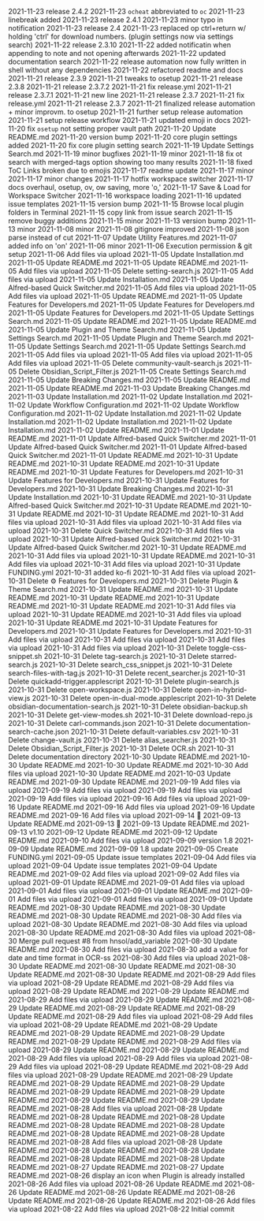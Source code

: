 2021-11-23	release 2.4.2
2021-11-23	`ocheat` abbreviated to `oc`
2021-11-23	linebreak added
2021-11-23	release 2.4.1
2021-11-23	minor typo in notification
2021-11-23	release 2.4
2021-11-23	replaced op ctrl+return w/ holding 'ctrl' for download numbers. (plugin settings now via settings search)
2021-11-22	release 2.3.10
2021-11-22	added notificatin when appending to note and not opening afterwards
2021-11-22	updated documentation search
2021-11-22	release automation now fully written in shell without any dependencies
2021-11-22	refactored readme and docs
2021-11-21	release 2.3.9
2021-11-21	tweaks to osetup
2021-11-21	release 2.3.8
2021-11-21	release 2.3.7.2
2021-11-21	fix release.yml
2021-11-21	release 2.3.7.1
2021-11-21	new line
2021-11-21	release 2.3.7
2021-11-21	fix release.yml
2021-11-21	release 2.3.7
2021-11-21	finalized release automation + minor improvm. to osetup
2021-11-21	further setup release automation
2021-11-21	setup release workflow
2021-11-21	updated emoji in docs
2021-11-20	fix `osetup` not setting proper vault path
2021-11-20	Update README.md
2021-11-20	version bump
2021-11-20	core plugin settings added
2021-11-20	fix core plugin setting search
2021-11-19	Update Settings Search.md
2021-11-19	minor bugfixes
2021-11-19	minor
2021-11-18	fix ot search with merged-tags option showing too many results
2021-11-18	fixed ToC Links broken due to emojis
2021-11-17	readme update
2021-11-17	minor
2021-11-17	minor changes
2021-11-17	hotfix workspace switcher
2021-11-17	docs overhaul, osetup, ov, ow saving, more 'o,'
2021-11-17	Save & Load for Workspace Switcher
2021-11-16	workspace loading
2021-11-16	updated issue templates
2021-11-15	version bump
2021-11-15	Browse local plugin folders in Terminal
2021-11-15	copy link from issue search
2021-11-15	remove buggy additions
2021-11-15	minor
2021-11-13	version bump
2021-11-13	minor
2021-11-08	minor
2021-11-08	gitignore improved
2021-11-08	json parse instead of cut
2021-11-07	Update Utility Features.md
2021-11-07	added info on 'on'
2021-11-06	minor
2021-11-06	Execution permission & git setup
2021-11-06	Add files via upload
2021-11-05	Update Installation.md
2021-11-05	Update README.md
2021-11-05	Update README.md
2021-11-05	Add files via upload
2021-11-05	Delete setting-search.js
2021-11-05	Add files via upload
2021-11-05	Update Installation.md
2021-11-05	Update Alfred-based Quick Switcher.md
2021-11-05	Add files via upload
2021-11-05	Add files via upload
2021-11-05	Update README.md
2021-11-05	Update Features for Developers.md
2021-11-05	Update Features for Developers.md
2021-11-05	Update Features for Developers.md
2021-11-05	Update Settings Search.md
2021-11-05	Update README.md
2021-11-05	Update README.md
2021-11-05	Update Plugin and Theme Search.md
2021-11-05	Update Settings Search.md
2021-11-05	Update Plugin and Theme Search.md
2021-11-05	Update Settings Search.md
2021-11-05	Update Settings Search.md
2021-11-05	Add files via upload
2021-11-05	Add files via upload
2021-11-05	Add files via upload
2021-11-05	Delete community-vault-search.js
2021-11-05	Delete Obsidian_Script_Filter.js
2021-11-05	Create Settings Search.md
2021-11-05	Update Breaking Changes.md
2021-11-05	Update README.md
2021-11-05	Update README.md
2021-11-03	Update Breaking Changes.md
2021-11-03	Update Installation.md
2021-11-02	Update Installation.md
2021-11-02	Update Workflow Configuration.md
2021-11-02	Update Workflow Configuration.md
2021-11-02	Update Installation.md
2021-11-02	Update Installation.md
2021-11-02	Update Installation.md
2021-11-02	Update Installation.md
2021-11-02	Update README.md
2021-11-01	Update README.md
2021-11-01	Update Alfred-based Quick Switcher.md
2021-11-01	Update Alfred-based Quick Switcher.md
2021-11-01	Update Alfred-based Quick Switcher.md
2021-11-01	Update README.md
2021-10-31	Update README.md
2021-10-31	Update README.md
2021-10-31	Update README.md
2021-10-31	Update Features for Developers.md
2021-10-31	Update Features for Developers.md
2021-10-31	Update Features for Developers.md
2021-10-31	Update Breaking Changes.md
2021-10-31	Update Installation.md
2021-10-31	Update README.md
2021-10-31	Update Alfred-based Quick Switcher.md
2021-10-31	Update README.md
2021-10-31	Update README.md
2021-10-31	Update README.md
2021-10-31	Add files via upload
2021-10-31	Add files via upload
2021-10-31	Add files via upload
2021-10-31	Delete Quick Switcher.md
2021-10-31	Add files via upload
2021-10-31	Update Alfred-based Quick Switcher.md
2021-10-31	Update Alfred-based Quick Switcher.md
2021-10-31	Update README.md
2021-10-31	Add files via upload
2021-10-31	Update README.md
2021-10-31	Add files via upload
2021-10-31	Add files via upload
2021-10-31	Update FUNDING.yml
2021-10-31	added ko-fi
2021-10-31	Add files via upload
2021-10-31	Delete ⚙️ Features for Developers.md
2021-10-31	Delete Plugin & Theme Search.md
2021-10-31	Update README.md
2021-10-31	Update README.md
2021-10-31	Update README.md
2021-10-31	Update README.md
2021-10-31	Update README.md
2021-10-31	Add files via upload
2021-10-31	Update README.md
2021-10-31	Add files via upload
2021-10-31	Update README.md
2021-10-31	Update Features for Developers.md
2021-10-31	Update Features for Developers.md
2021-10-31	Add files via upload
2021-10-31	Add files via upload
2021-10-31	Add files via upload
2021-10-31	Add files via upload
2021-10-31	Delete toggle-css-snippet.sh
2021-10-31	Delete tag-search.js
2021-10-31	Delete starred-search.js
2021-10-31	Delete search_css_snippet.js
2021-10-31	Delete search-files-with-tag.js
2021-10-31	Delete recent_searcher.js
2021-10-31	Delete quickadd-trigger.applescript
2021-10-31	Delete plugin-search.js
2021-10-31	Delete open-workspace.js
2021-10-31	Delete open-in-hybrid-view.js
2021-10-31	Delete open-in-dual-mode.applescript
2021-10-31	Delete obsidian-documentation-search.js
2021-10-31	Delete obsidian-backup.sh
2021-10-31	Delete get-view-modes.sh
2021-10-31	Delete download-repo.js
2021-10-31	Delete carl-commands.json
2021-10-31	Delete documentation-search-cache.json
2021-10-31	Delete default-variables.csv
2021-10-31	Delete change-vault.js
2021-10-31	Delete alias_searcher.js
2021-10-31	Delete Obsidian_Script_Filter.js
2021-10-31	Delete OCR.sh
2021-10-31	Delete documentation directory
2021-10-30	Update README.md
2021-10-30	Update README.md
2021-10-30	Update README.md
2021-10-30	Add files via upload
2021-10-30	Update README.md
2021-10-03	Update README.md
2021-09-30	Update README.md
2021-09-19	Add files via upload
2021-09-19	Add files via upload
2021-09-19	Add files via upload
2021-09-19	Add files via upload
2021-09-16	Add files via upload
2021-09-16	Update README.md
2021-09-16	Add files via upload
2021-09-16	Update README.md
2021-09-16	Add files via upload
2021-09-14	🐢
2021-09-13	Update README.md
2021-09-13	🐢
2021-09-13	Update README.md
2021-09-13	v1.10
2021-09-12	Update README.md
2021-09-12	Update README.md
2021-09-10	Add files via upload
2021-09-09	version 1.8
2021-09-09	Update README.md
2021-09-09	1.8 update
2021-09-05	Create FUNDING.yml
2021-09-05	Update issue templates
2021-09-04	Add files via upload
2021-09-04	Update issue templates
2021-09-04	Update README.md
2021-09-02	Add files via upload
2021-09-02	Add files via upload
2021-09-01	Update README.md
2021-09-01	Add files via upload
2021-09-01	Add files via upload
2021-09-01	Update README.md
2021-09-01	Add files via upload
2021-09-01	Add files via upload
2021-09-01	Update README.md
2021-08-30	Update README.md
2021-08-30	Update README.md
2021-08-30	Update README.md
2021-08-30	Add files via upload
2021-08-30	Update README.md
2021-08-30	Add files via upload
2021-08-30	Update README.md
2021-08-30	Add files via upload
2021-08-30	Merge pull request #8 from hnsol/add_variable
2021-08-30	Update README.md
2021-08-30	Add files via upload
2021-08-30	add a value for date and time format in OCR-ss
2021-08-30	Add files via upload
2021-08-30	Update README.md
2021-08-30	Update README.md
2021-08-30	Update README.md
2021-08-30	Update README.md
2021-08-29	Add files via upload
2021-08-29	Update README.md
2021-08-29	Add files via upload
2021-08-29	Update README.md
2021-08-29	Update README.md
2021-08-29	Add files via upload
2021-08-29	Update README.md
2021-08-29	Update README.md
2021-08-29	Update README.md
2021-08-29	Update README.md
2021-08-29	Add files via upload
2021-08-29	Add files via upload
2021-08-29	Update README.md
2021-08-29	Update README.md
2021-08-29	Update README.md
2021-08-29	Update README.md
2021-08-29	Update README.md
2021-08-29	Add files via upload
2021-08-29	Update README.md
2021-08-29	Update README.md
2021-08-29	Add files via upload
2021-08-29	Add files via upload
2021-08-29	Add files via upload
2021-08-29	Update README.md
2021-08-29	Add files via upload
2021-08-29	Update README.md
2021-08-29	Update README.md
2021-08-29	Update README.md
2021-08-29	Update README.md
2021-08-29	Update README.md
2021-08-29	Update README.md
2021-08-29	Update README.md
2021-08-29	Update README.md
2021-08-28	Add files via upload
2021-08-28	Update README.md
2021-08-28	Update README.md
2021-08-28	Update README.md
2021-08-28	Update README.md
2021-08-28	Update README.md
2021-08-28	Update README.md
2021-08-28	Update README.md
2021-08-28	Add files via upload
2021-08-28	Update README.md
2021-08-28	Update README.md
2021-08-28	Update README.md
2021-08-28	Update README.md
2021-08-28	Update README.md
2021-08-27	Update README.md
2021-08-27	Update README.md
2021-08-26	display an icon when Plugin is already installed
2021-08-26	Add files via upload
2021-08-26	Update README.md
2021-08-26	Update README.md
2021-08-26	Update README.md
2021-08-26	Update README.md
2021-08-26	Update README.md
2021-08-26	Add files via upload
2021-08-22	Add files via upload
2021-08-22	Initial commit